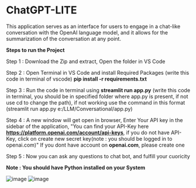# ChatGPT-LITE

This application serves as an interface for users to engage in a chat-like conversation with the OpenAI language model, and it allows for the summarization of the conversation at any point.

**Steps to run the Project**

Step 1 : Download the Zip and extract, Open the folder in VS Code

Step 2 : Open Terminal in VS Code and install Required Packages (write this code in terminal of vscode) **pip install -r requirements.txt**

Step 3 : Run the code in terminal using **streamlit run app.py** (write this code in terminal, you should be in specified folder where app.py is present, if not use cd to change the path), if not working use the command in this format (streamlit run app.py e:/LLM/Conversational/app.py)

Step 4 : A new window will get open in browser, Enter Your API key in the sidebar of the application, "You can find your API-Key here **https://platform.openai.com/account/api-keys**, if you do not have API-Key, click on create new secret key(note : you should be logged in to openai.com)" If you dont have account on **openai.com**, please create one

Step 5 : Now you can ask any questions to chat bot, and fulfill your cuoricity

**Note : You should have Python installed on your System**


![image](https://github.com/niteshtambore/ChatGPT-LITE/assets/98801322/b8edcced-9fe4-461b-8aea-c23451baf3d5)
![image](https://github.com/niteshtambore/ChatGPT-LITE/assets/98801322/42aa7a82-0de3-461c-8e38-62bd00eb27b8)
